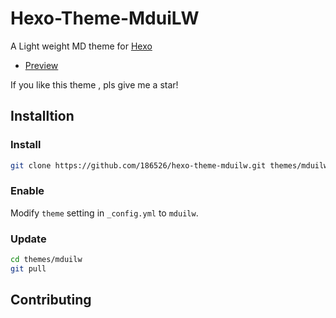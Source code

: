# Hexo-Theme-MduiLW

A Light weight MD theme for [Hexo]

- [Preview](http://mduilw.186526.xyz)

If you like this theme , pls give me a star!

## Installtion

### Install

``` bash
git clone https://github.com/186526/hexo-theme-mduilw.git themes/mduilwlw
```

### Enable

Modify `theme` setting in `_config.yml` to `mduilw`.

### Update

``` bash
cd themes/mduilw
git pull
```

## Contributing

[Hexo]: https://hexo.io/
[MDUI]: https://mdui.org/
[菠萝大佬]: https://wngamebox.cn
